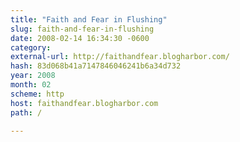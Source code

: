```yaml
---
title: "Faith and Fear in Flushing"
slug: faith-and-fear-in-flushing
date: 2008-02-14 16:34:30 -0600
category: 
external-url: http://faithandfear.blogharbor.com/
hash: 83d068b41a7147846046241b6a34d732
year: 2008
month: 02
scheme: http
host: faithandfear.blogharbor.com
path: /

---
```



